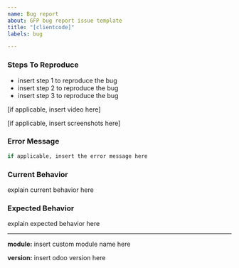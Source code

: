 ```yaml
---
name: Bug report
about: GFP bug report issue template
title: "[clientcode]"
labels: bug

---
```


### Steps To Reproduce
- insert step 1 to reproduce the bug
- insert step 2 to reproduce the bug
- insert step 3 to reproduce the bug

[if applicable, insert video here]

[if applicable, insert screenshots here]

### Error Message
```sh
if applicable, insert the error message here
```

### Current Behavior
explain current behavior here

### Expected Behavior
explain expected behavior here

---

**module:** insert custom module name here

**version:** insert odoo version here
